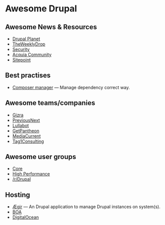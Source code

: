 Awesome Drupal
==============

## Awesome News & Resources

- [Drupal Planet](https://www.drupal.org/planet)
- [TheWeeklyDrop](http://www.theweeklydrop.com/)
- [Security](https://www.drupal.org/security)
- [Acquia Community](https://www.acquia.com/blog/community)
- [Sitepoint](http://www.sitepoint.com/php/drupal-php/)

## Best practises

- [Composer manager](https://www.drupal.org/project/composer_manager) — Manage dependency correct way.

## Awesome teams/companies

- [Gizra](http://www.gizra.com/blog/)
- [PreviousNext](http://www.previousnext.com.au/blog)
- [Lullabot](https://www.lullabot.com/blog)
- [GetPantheon](https://www.getpantheon.com/blog)
- [MediaCurrent](http://www.mediacurrent.com/blog)
- [Tag1Consulting](https://www.drupal.org/marketplace/tag1consulting)

## Awesome user groups

- [Core](https://groups.drupal.org/core)
- [High Performance](https://groups.drupal.org/high-performance)
- [/r/Drupal](http://www.reddit.com/r/drupal "Drupal on Reddit")


## Hosting

- [Ægir](http://www.aegirproject.org/) — An Drupal application to manage Drupal instances on system(s).
- [BOA](https://github.com/omega8cc/boa)
- [DigitalOcean](https://www.digitalocean.com/?refcode=8144a2e31660)
